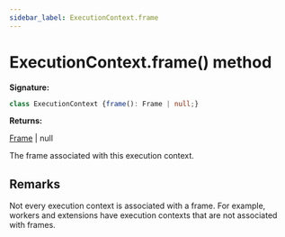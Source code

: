 ```yaml
---
sidebar_label: ExecutionContext.frame
---
```

# ExecutionContext.frame() method

**Signature:**

```typescript
class ExecutionContext {frame(): Frame | null;}
```
**Returns:**

[Frame](./puppeteer.frame.md) \| null

The frame associated with this execution context.

## Remarks

Not every execution context is associated with a frame. For example, workers and extensions have execution contexts that are not associated with frames.

